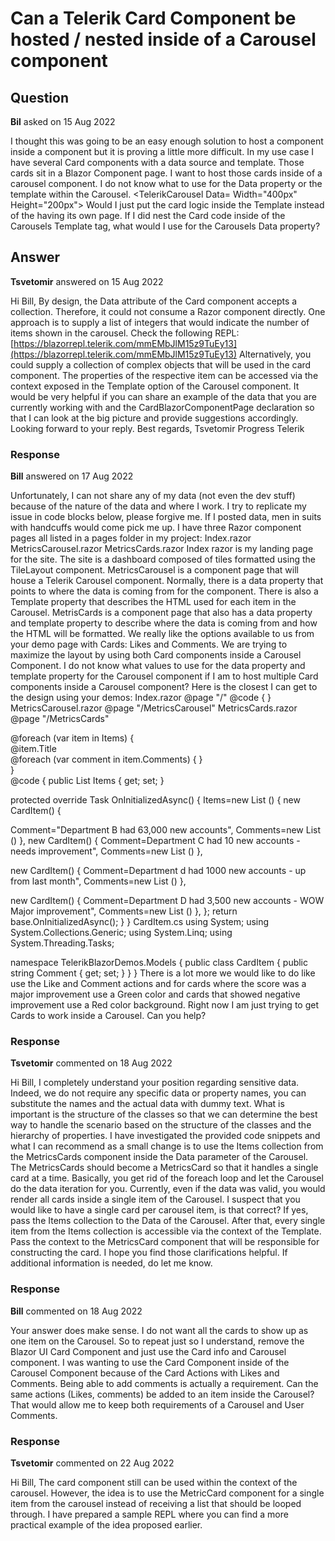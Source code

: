 # Can a Telerik Card Component be hosted / nested inside of a Carousel component

## Question

**Bil** asked on 15 Aug 2022

I thought this was going to be an easy enough solution to host a component inside a component but it is proving a little more difficult. In my use case I have several Card components with a data source and template. Those cards sit in a Blazor Component page. I want to host those cards inside of a carousel component. I do not know what to use for the Data property or the template within the Carousel. <TelerikCarousel Data=<CardBlazorComponentPage></CardBlazorComponentPage> Width="400px" Height="200px"> <Template> <div class="item"> idk_what_to put in here</div> </Template> </TelerikCarousel> Would I just put the card logic inside the Template instead of the having its own page. If I did nest the Card code inside of the Carousels Template tag, what would I use for the Carousels Data property?

## Answer

**Tsvetomir** answered on 15 Aug 2022

Hi Bill, By design, the Data attribute of the Card component accepts a collection. Therefore, it could not consume a Razor component directly. One approach is to supply a list of integers that would indicate the number of items shown in the carousel. Check the following REPL: [https://blazorrepl.telerik.com/mmEMbJlM15z9TuEy13](https://blazorrepl.telerik.com/mmEMbJlM15z9TuEy13) Alternatively, you could supply a collection of complex objects that will be used in the card component. The properties of the respective item can be accessed via the context exposed in the Template option of the Carousel component. It would be very helpful if you can share an example of the data that you are currently working with and the CardBlazorComponentPage declaration so that I can look at the big picture and provide suggestions accordingly. Looking forward to your reply. Best regards, Tsvetomir Progress Telerik

### Response

**Bill** answered on 17 Aug 2022

Unfortunately, I can not share any of my data (not even the dev stuff) because of the nature of the data and where I work. I try to replicate my issue in code blocks below, please forgive me. If I posted data, men in suits with handcuffs would come pick me up. I have three Razor component pages all listed in a pages folder in my project: Index.razor MetricsCarousel.razor MetricsCards.razor Index razor is my landing page for the site. The site is a dashboard composed of tiles formatted using the TileLayout component. MetricsCarousel is a component page that will house a Telerik Carousel component. Normally, there is a data property that points to where the data is coming from for the component. There is also a Template property that describes the HTML used for each item in the Carousel. MetrisCards is a component page that also has a data property and template property to describe where the data is coming from and how the HTML will be formatted. We really like the options available to us from your demo page with Cards: Likes and Comments. We are trying to maximize the layout by using both Card components inside a Carousel Component. I do not know what values to use for the data property and template property for the Carousel component if I am to host multiple Card components inside a Carousel component? Here is the closest I can get to the design using your demos: Index.razor @page "/" <TelerikTileLayout Columns="5" ColumnWidth="300px" RowHeight="235px" Reorderable="true" Resizable="true" OnResize="@ItemResize"> <TileLayoutItems> <TileLayoutItem HeaderText="Department Metrics for the month" ColSpan="2"> <Content> <MetricsCarousel> </MetricsCarousel> </Content> </TileLayoutItem> </TileLayoutItems> </TelerikTileLayout> @code {
} MetricsCarousel.razor @page "/MetricsCarousel" <TelerikCarousel Data="@???" Width="512px" Height="384px"> <Template> <div> <MetricsCards> </MetricsCards> </div> </Template> </TelerikCarousel> MetricsCards.razor @page "/MetricsCards" <div class="k-card-deck justify-center"> @foreach (var item in Items)
{ <div> <TelerikCard Width="250px"> <CardHeader> <div> <CardTitle> @item.Title </CardTitle> </div> </CardHeader> <CardSeparator> </CardSeparator> <CardBody> @foreach (var comment in item.Comments)
{ <CardComment Comment="@comment"> </CardComment> } </CardBody> </TelerikCard> </div> } </div> @code {
public List <CardItem> Items { get; set; }

protected override Task OnInitializedAsync()
{
Items=new List <CardItem> ()
{
new CardItem()
{

Comment="Department B had 63,000 new accounts",
Comments=new List <CardCommentModel> ()
},
new CardItem()
{
Comment=Department C had 10 new accounts - needs improvement",
Comments=new List <CardCommentModel> ()
},

new CardItem()
{
Comment=Department d had 1000 new accounts - up from last month",
Comments=new List <CardCommentModel> ()
},

new CardItem()
{
Comment=Department D had 3,500 new accounts - WOW Major improvement",
Comments=new List <CardCommentModel> ()
},
};
return base.OnInitializedAsync();
}
} CardItem.cs using System;
using System.Collections.Generic;
using System.Linq;
using System.Threading.Tasks;

namespace TelerikBlazorDemos.Models
{
public class CardItem
{
public string Comment { get; set; }
}
} There is a lot more we would like to do like use the Like and Comment actions and for cards where the score was a major improvement use a Green color and cards that showed negative improvement use a Red color background. Right now I am just trying to get Cards to work inside a Carousel. Can you help?

### Response

**Tsvetomir** commented on 18 Aug 2022

Hi Bill, I completely understand your position regarding sensitive data. Indeed, we do not require any specific data or property names, you can substitute the names and the actual data with dummy text. What is important is the structure of the classes so that we can determine the best way to handle the scenario based on the structure of the classes and the hierarchy of properties. I have investigated the provided code snippets and what I can recommend as a small change is to use the Items collection from the MetricsCards component inside the Data parameter of the Carousel. The MetricsCards should become a MetricsCard so that it handles a single card at a time. Basically, you get rid of the foreach loop and let the Carousel do the data iteration for you. Currently, even if the data was valid, you would render all cards inside a single item of the Carousel. I suspect that you would like to have a single card per carousel item, is that correct? If yes, pass the Items collection to the Data of the Carousel. After that, every single item from the Items collection is accessible via the context of the Template. Pass the context to the MetricsCard component that will be responsible for constructing the card. I hope you find those clarifications helpful. If additional information is needed, do let me know.

### Response

**Bill** commented on 18 Aug 2022

Your answer does make sense. I do not want all the cards to show up as one item on the Carousel. So to repeat just so I understand, remove the Blazor UI Card Component and just use the Card info and Carousel component. I was wanting to use the Card Component inside of the Carousel Component because of the Card Actions with Likes and Comments. Being able to add comments is actually a requirement. Can the same actions (Likes, comments) be added to an item inside the Carousel? That would allow me to keep both requirements of a Carousel and User Comments.

### Response

**Tsvetomir** commented on 22 Aug 2022

Hi Bill, The card component still can be used within the context of the carousel. However, the idea is to use the MetricCard component for a single item from the carousel instead of receiving a list that should be looped through. I have prepared a sample REPL where you can find a more practical example of the idea proposed earlier.
